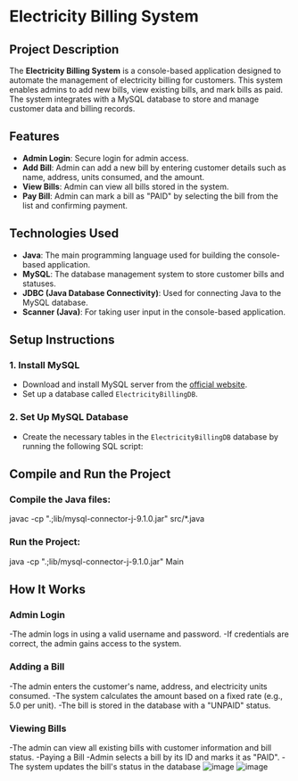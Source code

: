 # Electricity Billing System

## Project Description

The **Electricity Billing System** is a console-based application designed to automate the management of electricity billing for customers. This system enables admins to add new bills, view existing bills, and mark bills as paid. The system integrates with a MySQL database to store and manage customer data and billing records.

## Features

- **Admin Login**: Secure login for admin access.
- **Add Bill**: Admin can add a new bill by entering customer details such as name, address, units consumed, and the amount.
- **View Bills**: Admin can view all bills stored in the system.
- **Pay Bill**: Admin can mark a bill as "PAID" by selecting the bill from the list and confirming payment.

## Technologies Used

- **Java**: The main programming language used for building the console-based application.
- **MySQL**: The database management system to store customer bills and statuses.
- **JDBC (Java Database Connectivity)**: Used for connecting Java to the MySQL database.
- **Scanner (Java)**: For taking user input in the console-based application.

## Setup Instructions

### 1. Install MySQL
- Download and install MySQL server from the [official website](https://dev.mysql.com/downloads/installer/).
- Set up a database called `ElectricityBillingDB`.

### 2. Set Up MySQL Database
- Create the necessary tables in the `ElectricityBillingDB` database by running the following SQL script:

## Compile and Run the Project
### Compile the Java files:

javac -cp ".;lib/mysql-connector-j-9.1.0.jar" src/*.java

### Run the Project:

java -cp ".;lib/mysql-connector-j-9.1.0.jar" Main


## How It Works

### Admin Login
-The admin logs in using a valid username and password.
-If credentials are correct, the admin gains access to the system.

### Adding a Bill
-The admin enters the customer's name, address, and electricity units consumed.
-The system calculates the amount based on a fixed rate (e.g., 5.0 per unit).
-The bill is stored in the database with a "UNPAID" status.

### Viewing Bills
-The admin can view all existing bills with customer information and bill status.
-Paying a Bill
-Admin selects a bill by its ID and marks it as "PAID".
-The system updates the bill's status in the database
![image](https://github.com/user-attachments/assets/155ed557-f944-4522-8d40-508e266d01bc)
![image](https://github.com/user-attachments/assets/f7733652-38e4-4688-a605-92b75bfcbce8)


